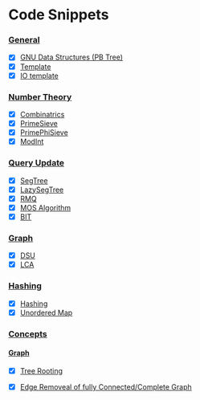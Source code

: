 # Code Snippets

### [General](./General)

- [x] [GNU Data Structures (PB Tree)](./General/GNUDS.cpp)
- [x] [Template](./General/GreatestTemplate.cpp)
- [x] [IO template](./General/IO.cpp)

### [Number Theory](./NumberTheory)
- [x] [Combinatrics](./NumberTheory/Combinatrics.cpp)
- [x] [PrimeSieve](./NumberTheory/PrimeSieve.cpp)
- [x] [PrimePhiSieve](./NumberTheory/PrimePhiSieve.cpp)
- [x] [ModInt](./NumberTheory/ModInt.cpp)

### [Query Update](./QueryUpdate)

- [x] [SegTree](./QueryUpdate/SegTree.cpp)
- [x] [LazySegTree](./QueryUpdate/LazySegTree.cpp)
- [x] [RMQ](./QueryUpdate/RMQ.cpp)
- [x] [MOS Algorithm](./QueryUpdate/MosAlgo.cpp)
- [x] [BIT](./QueryUpdate/BIT.cpp)

### [Graph](./Graph)
- [x] [DSU](./Graph/DSU.cpp)
- [x] [LCA](./Graph/LCA.cpp)

### [Hashing](./Hashing)
- [x] [Hashing](./Hashing/Hashing.cpp)
- [x] [Unordered Map](./Hashing/UnorderedMap.cpp)

### [Concepts](./Concepts)
#### [Graph](./Graph)
- [x] [Tree Rooting](./Concepts/Graph/treerooting.cpp)
- [x] [Edge Removeal of fully Connected/Complete Graph](./Concepts/Graph/edgeRemoveCC.cpp)

